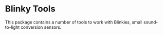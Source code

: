 Blinky Tools
============

This package contains a number of tools to work with Blinkies, small sound-to-light conversion sensors.
